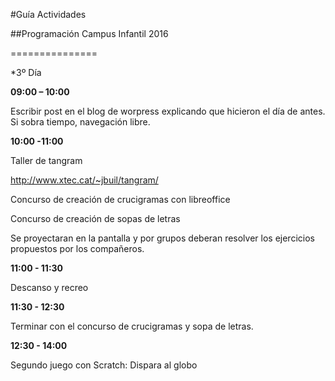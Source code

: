 #Guía Actividades

##Programación Campus Infantil 2016

===============

*3º Día 

**09:00 – 10:00**

Escribir post en el blog de worpress explicando que hicieron el día de antes. Si sobra tiempo, navegación libre.

**10:00 -11:00**

Taller de tangram

http://www.xtec.cat/~jbuil/tangram/

Concurso de creación de crucigramas con libreoffice

Concurso de creación de sopas de letras

Se proyectaran en la pantalla y por grupos deberan resolver los ejercicios propuestos por los compañeros.

**11:00 - 11:30**

Descanso y recreo

**11:30 - 12:30**

Terminar con el concurso de crucigramas y sopa de letras.


**12:30 - 14:00**

Segundo juego con Scratch: Dispara al globo 
